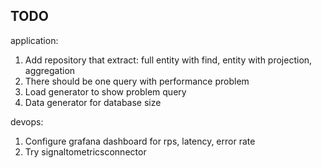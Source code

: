 ## TODO

application:
1. Add repository that extract: full entity with find, entity with projection, aggregation 
2. There should be one query with performance problem 
3. Load generator to show problem query
4. Data generator for database size

devops:
1. Configure grafana dashboard for rps, latency, error rate
2. Try signaltometricsconnector